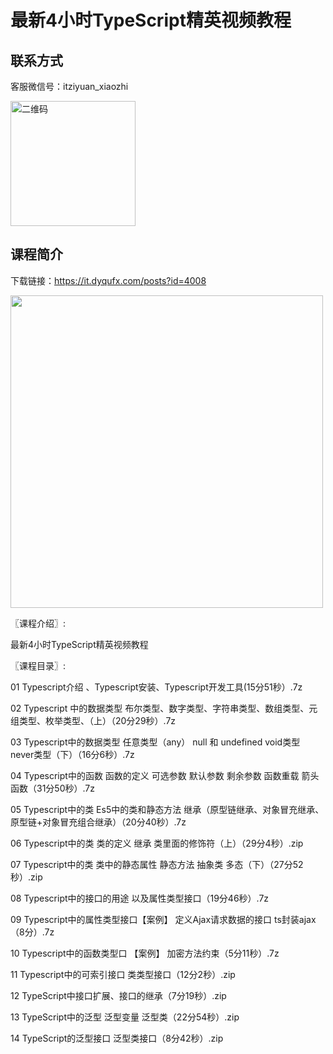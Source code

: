 # 最新4小时TypeScript精英视频教程

## 联系方式

客服微信号：itziyuan_xiaozhi

<img src="https://ziyuanyun.oss-cn-guangzhou.aliyuncs.com/common/20240614073449/666b82192834a.jpg" width="200" height="200" alt="二维码">

## 课程简介

下载链接：https://it.dyqufx.com/posts?id=4008

<img src="https://ziyuanyun.oss-cn-guangzhou.aliyuncs.com/yun/20240515185544/664494b0aaf15.jpg" width="500" alt="">

  〖课程介绍〗:

 最新4小时TypeScript精英视频教程



 〖课程目录〗:

  01 Typescript介绍 、Typescript安装、Typescript开发工具(15分51秒）.7z

  02 Typescript 中的数据类型 布尔类型、数字类型、字符串类型、数组类型、元组类型、枚举类型、（上）（20分29秒）.7z

  03 Typescript中的数据类型 任意类型（any） null 和 undefined void类型 never类型（下）（16分6秒）.7z

  04 Typescript中的函数 函数的定义 可选参数 默认参数 剩余参数 函数重载 箭头函数（31分50秒）.7z

  05 Typescript中的类 Es5中的类和静态方法 继承（原型链继承、对象冒充继承、原型链+对象冒充组合继承）（20分40秒）.7z

  06 Typescript中的类 类的定义 继承 类里面的修饰符（上）（29分4秒）.zip

  07 Typescript中的类 类中的静态属性 静态方法 抽象类 多态（下）（27分52秒）.zip

  08 Typescript中的接口的用途 以及属性类型接口（19分46秒）.7z

  09 Typescript中的属性类型接口【案例】 定义Ajax请求数据的接口 ts封装ajax（8分）.7z

  10 Typescript中的函数类型口 【案例】 加密方法约束（5分11秒）.7z

  11 Typescript中的可索引接口 类类型接口（12分2秒）.zip

  12 TypeScript中接口扩展、接口的继承（7分19秒）.zip

  13 TypeScript中的泛型 泛型变量 泛型类（22分54秒）.zip

  14 TypeScript的泛型接口 泛型类接口（8分42秒）.zip

  